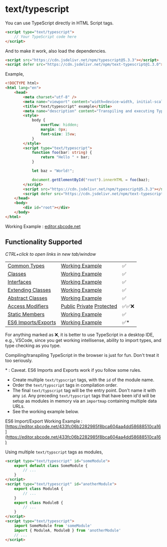 # text/typescript

You can use TypeScript directly in HTML Script tags.

```html
<script type="text/typescript">
    // Your TypeScript code here
</script>
```

And to make it work, also load the dependencies.

```html
<script src="https://cdn.jsdelivr.net/npm/typescript@5.3.3"></script>
<script defer src="https://cdn.jsdelivr.net/npm/text-typescript@1.3.0"></script>
```

Example,

```html
<!DOCTYPE html>
<html lang="en">
    <head>
        <meta charset="utf-8" />
        <meta name="viewport" content="width=device-width, initial-scale=1" />
        <title>"text/typescript" example</title>
        <meta name="description" content="Transpiling and executing TypeScript in the browser" />
        <style>
            body {
                overflow: hidden;
                margin: 0px;
                font-size: 15vw;
            }
        </style>
        <script type="text/typescript">
            function foo(bar: string) {
                return "Hello " + bar;
            }

            let baz = "World!";

            document.getElementById("root").innerHTML = foo(baz);
        </script>
        <script src="https://cdn.jsdelivr.net/npm/typescript@5.3.3"></script>
        <script defer src="https://cdn.jsdelivr.net/npm/text-typescript@1.3.0"></script>
    </head>
    <body>
        <div id="root"></div>
    </body>
</html>
```

Working Example : [editor.sbcode.net](https://editor.sbcode.net/f1f4b5a73ec40283d1ddb37bb1e71f7e4e31b487)

## Functionality Supported

_CTRL+click to open links in new tab/window_

|                                                                           |                                                                                                                                                                                                                                            |        |
| ------------------------------------------------------------------------- | ------------------------------------------------------------------------------------------------------------------------------------------------------------------------------------------------------------------------------------------ | ------ |
| [Common Types](https://sbcode.net/typescript/common_types/)               | [Working Example](https://editor.sbcode.net/5350096f66b9d321f694cc52188e13e553edac60)                                                                                                                                                      | ✅     |
| [Classes](https://sbcode.net/typescript/classes/)                         | [Working Example](https://editor.sbcode.net/3a8a36d3bd046d5380ad41c3c8781f5e80e08caf)                                                                                                                                                      | ✅     |
| [Interfaces](https://sbcode.net/typescript/interfaces/)                   | [Working Example](https://editor.sbcode.net/0c0fcfdb32c8e9c0d0225dcb7ef8abe1aa64bcc8)                                                                                                                                                      | ✅     |
| [Extending Classes](https://sbcode.net/typescript/extending_classes/)     | [Working Example](https://editor.sbcode.net/33b12f255cbe83bc8d8d5ce8cd285d071c0bb347)                                                                                                                                                      | ✅     |
| [Abstract Classes](https://sbcode.net/typescript/abstract_classes/)       | [Working Example](https://editor.sbcode.net/6c352e04dd3a3173cb28485589edd2c5214aeb77)                                                                                                                                                      | ✅     |
| [Access Modifiers](https://sbcode.net/typescript/access_modifiers/)       | [Public](https://editor.sbcode.net/99fdbf60c582cf972d19aae3f3f4f8e42dfe195b) [Private](https://editor.sbcode.net/536d3082fe52fca05b5a6907ea48d09cb23e2a46) [Protected](https://editor.sbcode.net/d8a73b252320e459b00360347e53fbeeb0e09e72) | ✅✅❌ |
| [Static Members](https://sbcode.net/typescript/static_members/)           | [Working Example](https://editor.sbcode.net/6536773cb303a632aa1aeea81a0de136fe8549a6)                                                                                                                                                      | ✅     |
| [ES6 Imports/Exports](https://sbcode.net/typescript/es6_imports_exports/) | [Working Example](https://editor.sbcode.net/25f1e3883df269c3f17c9927609a61d32b2b429a)                                                                                                                                                      | ✅\*   |

For anything marked as ❌, it is better to use TypeScript in a desktop IDE, e.g., VSCode, since you get working intellisense, ability to import types, and type checking as you type.

Compiling/transpiling TypeScript in the browser is just for fun. Don't treat it too seriously.

\* : Caveat. ES6 Imports and Exports work if you follow some rules.

-   Create multiple `text/typscript` tags, with the `id` of the module name.
-   Order the `text/typscript` tags in compilation order.
-   The final `text/typscript` tag will be the entry point. Don't name it with any `id`. Any preceding `text/typscript` tags that have been id'd will be setup as modules in memory via an `importmap` containing multiple data URLs.
-   See the working example below.

ES6 Import/Export Working Example : [https://editor.sbcode.net/433fc06b2282985f8bca604aa4dd58688510ca16](https://editor.sbcode.net/433fc06b2282985f8bca604aa4dd58688510ca16)

Using multiple `text/typscript` tags as modules,

```html
<script type="text/typescript" id="someModule">
    export default class SomeModule {
        // ...
    }
</script>
<script type="text/typescript" id="anotherModule">
    export class ModuleA {
        // ...
    }
    export class ModuleB {
        // ...
    }
</script>
<script type="text/typescript">
    import SomeModule from 'someModule'
    import { ModuleA, ModuleB } from 'anotherModule'
    // ...
</script>
```
